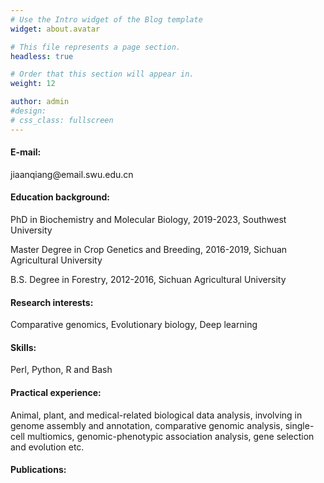```yaml
---
# Use the Intro widget of the Blog template
widget: about.avatar

# This file represents a page section.
headless: true

# Order that this section will appear in.
weight: 12

author: admin
#design:
# css_class: fullscreen
---
```


#### <p align="left">E-mail:</p>
<p align="left">jiaanqiang@email.swu.edu.cn</p>

#### <p align="left">Education background:</p>
<p align="left">PhD in Biochemistry and Molecular Biology, 2019-2023, Southwest University</p>
<p align="left">Master Degree in Crop Genetics and Breeding, 2016-2019, Sichuan Agricultural University</p>
<p align="left">B.S. Degree in Forestry, 2012-2016, Sichuan Agricultural University</p>

#### <p align="left">Research interests:</p>
<p align="left">Comparative genomics, Evolutionary biology, Deep learning</p>

#### <p align="left">Skills:</p>
<p align="left">Perl, Python, R and Bash</p>

#### <p align="left">Practical experience:</p>
<p align="left">Animal, plant, and medical-related biological data analysis, involving in genome assembly and annotation, comparative genomic analysis, single-cell multiomics, genomic-phenotypic association analysis, gene selection and evolution etc.</p>

#### <p align="left">Publications:</p>

